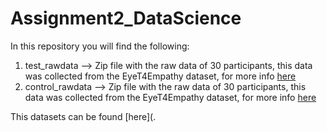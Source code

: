 # Assignment2_DataScience
In this repository you will find the following:


1. test_rawdata --> Zip file with the raw data of 30 participants, this data was collected from the EyeT4Empathy dataset, for more info [here](https://www.ncbi.nlm.nih.gov/pmc/articles/PMC9719458/)
2. control_rawdata --> Zip file with the raw data of 30 participants, this data was collected from the EyeT4Empathy dataset, for more info [here](https://www.ncbi.nlm.nih.gov/pmc/articles/PMC9719458/)

This datasets can be found [here](.
